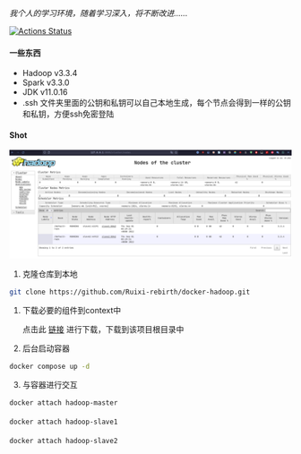 *我个人的学习环境，随着学习深入，将不断改进......*

[![Actions Status](https://github.com/Ruixi-rebirth/docker-hadoop/actions/workflows/docker-compose-actions-workflow.yml/badge.svg)](https://github.com/Ruixi-rebirth/docker-hadoop/actions)

#### 一些东西

- Hadoop v3.3.4
- Spark v3.3.0
- JDK v11.0.16
- .ssh 文件夹里面的公钥和私钥可以自己本地生成，每个节点会得到一样的公钥和私钥，方便ssh免密登陆
#### Shot
![](./img/show.png)

1. 克隆仓库到本地
```bash
git clone https://github.com/Ruixi-rebirth/docker-hadoop.git
```

1. 下载必要的组件到context中

    点击此 [链接](http://23.105.207.7:8888/) 进行下载，下载到该项目根目录中

2. 后台启动容器 
```bash
docker compose up -d
```
3. 与容器进行交互
```bash
docker attach hadoop-master

docker attach hadoop-slave1

docker attach hadoop-slave2
```


